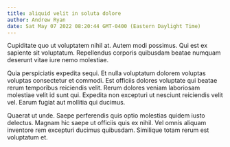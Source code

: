 ```yaml
---
title: aliquid velit in soluta dolore
author: Andrew Ryan
date: Sat May 07 2022 08:20:44 GMT-0400 (Eastern Daylight Time)
---
```

Cupiditate quo ut voluptatem nihil at. Autem modi possimus. Qui est ex sapiente sit voluptatum. Repellendus corporis quibusdam beatae numquam deserunt vitae iure nemo molestiae.

 Quia perspiciatis expedita sequi. Et nulla voluptatum dolorem voluptas voluptas consectetur et commodi. Est officiis dolores voluptate qui beatae rerum temporibus reiciendis velit. Rerum dolores veniam laboriosam molestiae velit id sunt qui. Expedita non excepturi ut nesciunt reiciendis velit vel. Earum fugiat aut mollitia qui ducimus.

 Quaerat ut unde. Saepe perferendis quis optio molestias quidem iusto delectus. Magnam hic saepe ut officiis quis ex nihil. Vel omnis aliquam inventore rem excepturi ducimus quibusdam. Similique totam rerum est voluptatum et.